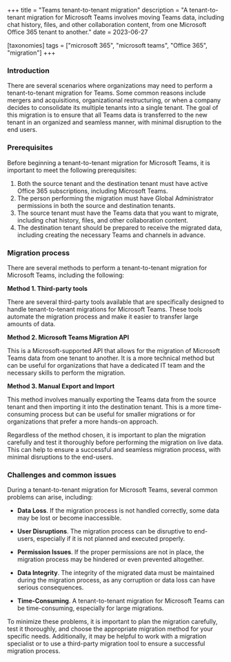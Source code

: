 +++
title = "Teams tenant-to-tenant migration"
description = "A tenant-to-tenant migration for Microsoft Teams involves moving Teams data, including chat history, files, and other collaboration content, from one Microsoft Office 365 tenant to another."
date = 2023-06-27

[taxonomies]
tags = ["microsoft 365", "microsoft teams", "Office 365", "migration"]
+++

### Introduction

There are several scenarios where organizations may need to perform a tenant-to-tenant migration for Teams. Some common reasons include mergers and acquisitions, organizational restructuring, or when a company decides to consolidate its multiple tenants into a single tenant. The goal of this migration is to ensure that all Teams data is transferred to the new tenant in an organized and seamless manner, with minimal disruption to the end users. 

### Prerequisites 

Before beginning a tenant-to-tenant migration for Microsoft Teams, it is important to meet the following prerequisites: 

1. Both the source tenant and the destination tenant must have active Office 365 subscriptions, including Microsoft Teams. 
2. The person performing the migration must have Global Administrator permissions in both the source and destination tenants. 
3. The source tenant must have the Teams data that you want to migrate, including chat history, files, and other collaboration content. 
4. The destination tenant should be prepared to receive the migrated data, including creating the necessary Teams and channels in advance. 

### Migration process 

There are several methods to perform a tenant-to-tenant migration for Microsoft Teams, including the following: 

**Method 1. Third-party tools**

There are several third-party tools available that are specifically designed to handle tenant-to-tenant migrations for Microsoft Teams. These tools automate the migration process and make it easier to transfer large amounts of data. 

**Method 2. Microsoft Teams Migration API**

This is a Microsoft-supported API that allows for the migration of Microsoft Teams data from one tenant to another. It is a more technical method but can be useful for organizations that have a dedicated IT team and the necessary skills to perform the migration. 

**Method 3. Manual Export and Import**

This method involves manually exporting the Teams data from the source tenant and then importing it into the destination tenant. This is a more time-consuming process but can be useful for smaller migrations or for organizations that prefer a more hands-on approach. 

Regardless of the method chosen, it is important to plan the migration carefully and test it thoroughly before performing the migration on live data. This can help to ensure a successful and seamless migration process, with minimal disruptions to the end-users. 

### Challenges and common issues 

During a tenant-to-tenant migration for Microsoft Teams, several common problems can arise, including: 

* **Data Loss**. If the migration process is not handled correctly, some data may be lost or become inaccessible. 

* **User Disruptions**. The migration process can be disruptive to end-users, especially if it is not planned and executed properly. 

* **Permission Issues**. If the proper permissions are not in place, the migration process may be hindered or even prevented altogether. 

* **Data Integrity**. The integrity of the migrated data must be maintained during the migration process, as any corruption or data loss can have serious consequences. 

* **Time-Consuming**. A tenant-to-tenant migration for Microsoft Teams can be time-consuming, especially for large migrations. 

To minimize these problems, it is important to plan the migration carefully, test it thoroughly, and choose the appropriate migration method for your specific needs. Additionally, it may be helpful to work with a migration specialist or to use a third-party migration tool to ensure a successful migration process. 